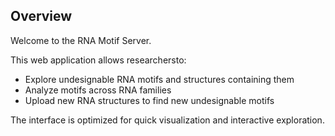## Overview

Welcome to the RNA Motif Server.

This web application allows researchersto:

- Explore undesignable RNA motifs and structures containing them
- Analyze motifs across RNA families
- Upload new RNA structures to find new undesignable motifs

The interface is optimized for quick visualization and interactive exploration.
